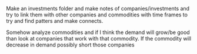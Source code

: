 Make an investments folder and make notes of companies/investments and try to link them with other companies and commodities with time frames to try and find patters and make connects.

Somehow analyze commodities and if I think the demand will grow/be good than look at companies that work with that commodity. If the commodity will decrease in demand possibly short those companies